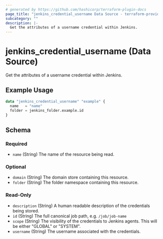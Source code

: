 ```yaml
---
# generated by https://github.com/hashicorp/terraform-plugin-docs
page_title: "jenkins_credential_username Data Source - terraform-provider-jenkins"
subcategory: ""
description: |-
  Get the attributes of a username credential within Jenkins.
---
```


# jenkins_credential_username (Data Source)

Get the attributes of a username credential within Jenkins.

## Example Usage

```terraform
data "jenkins_credential_username" "example" {
  name   = "name"
  folder = jenkins_folder.example.id
}
```

<!-- schema generated by tfplugindocs -->
## Schema

### Required

- `name` (String) The name of the resource being read.

### Optional

- `domain` (String) The domain store containing this resource.
- `folder` (String) The folder namespace containing this resource.

### Read-Only

- `description` (String) A human readable description of the credentials being stored.
- `id` (String) The full canonical job path, e.g. `/job/job-name`
- `scope` (String) The visibility of the credentials to Jenkins agents. This will be either "GLOBAL" or "SYSTEM".
- `username` (String) The username associated with the credentials.
